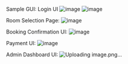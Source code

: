 Sample GUI:
Login UI
![image](https://github.com/user-attachments/assets/7959d97a-0a9e-4d5e-a7a2-bb7e67c8b565)
![image](https://github.com/user-attachments/assets/de5690d8-5f02-4a2c-b2ff-9539300c3e78)

Room Selection Page:
![image](https://github.com/user-attachments/assets/3b25b85e-6480-40f5-b324-64ac56ee618b)

Booking Confirmation UI:
![image](https://github.com/user-attachments/assets/479b6630-d479-44c6-aedd-5678f65e5803)

Payment UI:
![image](https://github.com/user-attachments/assets/e98fe4b5-d4fe-450e-a021-00f7f9c03b35)

Admin Dashboard UI:
![Uploading image.png…]()



